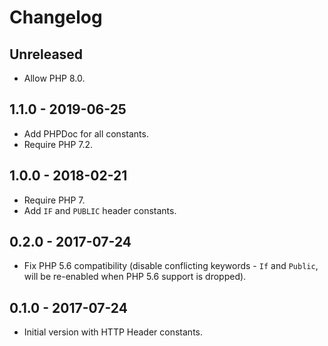 # Changelog

<!-- There is always Unreleased section on the top. Subsections (Added, Changed, Fixed, Removed) should be added as needed. -->

## Unreleased
- Allow PHP 8.0.

## 1.1.0 - 2019-06-25
- Add PHPDoc for all constants.
- Require PHP 7.2.

## 1.0.0 - 2018-02-21
- Require PHP 7.
- Add `IF` and `PUBLIC` header constants.

## 0.2.0 - 2017-07-24
- Fix PHP 5.6 compatibility (disable conflicting keywords - `If` and `Public`, will be re-enabled when PHP 5.6 support is dropped).

## 0.1.0 - 2017-07-24
- Initial version with HTTP Header constants.
